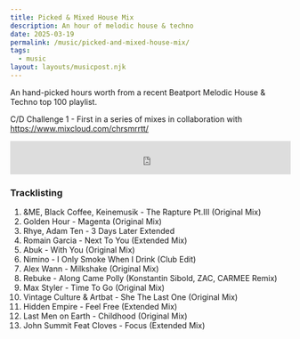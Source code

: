 ```yaml
---
title: Picked & Mixed House Mix
description: An hour of melodic house & techno
date: 2025-03-19
permalink: /music/picked-and-mixed-house-mix/
tags:
  - music
layout: layouts/musicpost.njk
---
```


An hand-picked hours worth from a recent Beatport Melodic House & Techno top 100 playlist.

C/D Challenge 1 - First in a series of mixes in collaboration with https://www.mixcloud.com/chrsmrrtt/


<iframe width="100%" height="60" src="https://player-widget.mixcloud.com/widget/iframe/?hide_cover=1&mini=1&light=1&feed=%2Fhiccup%2Fpicked-and-mixed-house%2F" frameborder="0" ></iframe>

### Tracklisting

1. &ME, Black Coffee, Keinemusik - The Rapture Pt.III (Original Mix)
2. Golden Hour - Magenta (Original Mix)
3. Rhye, Adam Ten - 3 Days Later Extended
4. Romain Garcia - Next To You (Extended Mix)
5. Abuk - With You (Original Mix)
6. Nimino - I Only Smoke When I Drink (Club Edit)
7. Alex Wann - Milkshake (Original Mix)
8. Rebuke - Along Came Polly (Konstantin Sibold, ZAC, CARMEE Remix)
9. Max Styler - Time To Go (Original Mix)
10. Vintage Culture & Artbat - She The Last One (Original Mix)
11. Hidden Empire - Feel Free (Extended Mix)
12. Last Men on Earth - Childhood (Original Mix)
13. John Summit Feat Cloves - Focus (Extended Mix)
